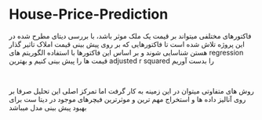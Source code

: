 # House-Price-Prediction

فاکتورهای مختلفی میتواند بر قیمت یک ملک موثر باشد، با بررسی دیتای مطرح شده در این پروژه تلاش شده است تا فاکتورهایی که بر روی پیش بینی قیمت املاک تاثیر گذار هستن شناسایی شوند و بر اساس این فاکتورها با استفاده الگوریتم های regression قیمت ها را پیش بینی کنیم و بهترین adjusted r squared را بدست آوریم

<br/>

روش های متفاوتی میتوان در این زمینه به کار گرفت اما تمرکز اصلی این تحلیل صرفا بر روی آنالیز داده ها و استخراج مهم ترین و موثرترین فیچرهای موجود در دیتا ست برای بهبود پیش بینی مدل میباشد
